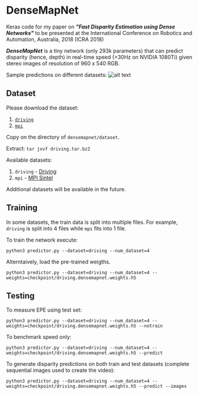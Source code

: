 # DenseMapNet
Keras code for my paper on **_"Fast Disparity Estimation using Dense Networks"_** to be presented at the International Conference on Robotics and Automation, Australia, 2018 (ICRA 2018)

**_DenseMapNet_** is a tiny network (only 293k parameters) that can predict disparity (hence, depth) in real-time speed (>30Hz on NVIDIA 1080Ti) given stereo images of resolution of 960 x 540 RGB.

Sample predictions on different datasets: 
![alt text](https://github.com/roatienza/densemapnet/blob/master/media/Driving.png "Sample predictions")

## Dataset
Please download the dataset:
1. [`driving`](https://drive.google.com/file/d/1q01ffNwvnZkrdw58_LIX-tf-vkzsGGmI/view?usp=sharing)
2. [`mpi`](https://drive.google.com/file/d/1mntUmDxpmCPafYh9nCDWPgT6JyzVovDK/view?usp=sharing)

Copy on the directory of `densemapnet/dataset`.

Extract: `tar jxvf driving.tar.bz2`

Available datasets:

1. `driving` - [Driving](https://lmb.informatik.uni-freiburg.de/resources/datasets/SceneFlowDatasets.en.html) 
2. `mpi` - [MPI Sintel](http://sintel.is.tue.mpg.de/)

Additional datasets will be available in the future.

## Training
In some datasets, the train data is split into multiple files. For example, `driving` is split into 4 files while `mpi` fits into 1 file.

To train the network execute:

`python3 predictor.py --dataset=driving --num_dataset=4`

Alterntaively, load the pre-trained weigths.

`python3 predictor.py --dataset=driving --num_dataset=4 --weights=checkpoint/driving.densemapnet.weights.h5`

## Testing

To measure EPE using test set:

`python3 predictor.py --dataset=driving --num_dataset=4 --weights=checkpoint/driving.densemapnet.weights.h5 --notrain`

To benchmark speed only:

`python3 predictor.py --dataset=driving --num_dataset=4 --weights=checkpoint/driving.densemapnet.weights.h5 --predict`

To generate disparity predictions on both train and test datasets (complete sequential images used to create the video):

`python3 predictor.py --dataset=driving --num_dataset=4 --weights=checkpoint/driving.densemapnet.weights.h5 --predict
--images`

